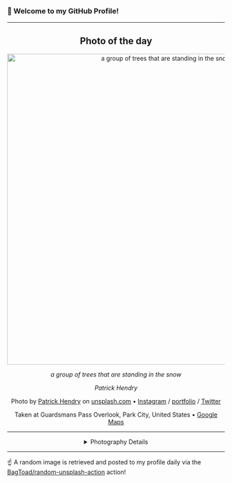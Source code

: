 ### 👋 Welcome to my GitHub Profile!

----
<div align="center">

## Photo of the day
  
  <a href="https://unsplash.com/photos/a-group-of-trees-that-are-standing-in-the-snow-_lofCeUHMOo"><img width="720" src="https://images.unsplash.com/photo-1509420316987-d27b02f81864?crop=entropy&cs=tinysrgb&fit=max&fm=jpg&ixid=M3w1OTQ0OTd8MHwxfHJhbmRvbXx8fHx8fHx8fDE3MTUyMzQ4MzJ8&ixlib=rb-4.0.3&q=80&w=1080" alt="a group of trees that are standing in the snow"></a>
  
  <em>a group of trees that are standing in the snow</em>
  
  <em>Patrick Hendry</em>

  Photo by [Patrick Hendry](http://www.pathendry.com/) on [unsplash.com](https://unsplash.com/) • [Instagram](https://instagram.com/shot.with.canon) / [portfolio](http://www.pathendry.com/) / [Twitter](https://twitter.com/LoveTheBicycle)
  
  Taken at Guardsmans Pass Overlook, Park City, United States • [Google Maps](https://www.google.com/maps/search/?api=1&query=40.6149297797473,-111.540230475549)
  
  ---
  
<details>
<summary>Photography Details</summary>
  
| Parameter     | Value |
| ------------- | ----- |
| Camera Model  | Canon EOS 5DS |
| Exposure Time | 1/8000 |
| Aperture      | 5.0 |
| Focal Length  | 286.0 |
| ISO           | 2000 |
| Location      | Guardsmans Pass Overlook, Park City, United States (United States) |
| Coordinates   | Latitude 40.6149297797473, Longitude -111.540230475549 |

</details>

</div>

----

☝️ A random image is retrieved and posted to my profile daily via the [BagToad/random-unsplash-action](https://github.com/BagToad/random-unsplash-action) action!
